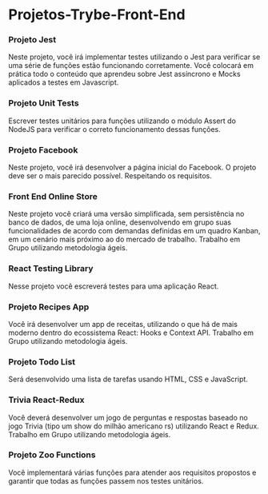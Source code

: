 # Projetos-Trybe-Front-End
<h3>Projeto Jest</h3>
Neste projeto, você irá implementar testes utilizando o Jest para verificar se uma série de funções estão funcionando corretamente. Você colocará em prática todo o conteúdo que aprendeu sobre Jest assíncrono e Mocks aplicados a testes em Javascript.

<h3>Projeto Unit Tests</h3>
Escrever testes unitários para funções utilizando o módulo Assert do NodeJS para verificar o correto funcionamento dessas funções.

<h3>Projeto Facebook</h3>
Neste projeto, você irá desenvolver a página inicial do Facebook. O projeto deve ser o mais parecido possível. Respeitando os requisitos.

<h3>Front End Online Store</h3>
Neste projeto você criará uma versão simplificada, sem persistência no banco de dados, de uma loja online, desenvolvendo em grupo suas funcionalidades de acordo com demandas definidas em um quadro Kanban, em um cenário mais próximo ao do mercado de trabalho. Trabalho em Grupo utilizando metodologia ágeis. 

<h3>React Testing Library</h3>
Nesse projeto você escreverá testes para uma aplicação React.

<h3>Projeto Recipes App</h3>
Você irá desenvolver um app de receitas, utilizando o que há de mais moderno dentro do ecossistema React: Hooks e Context API. Trabalho em Grupo utilizando metodologia ágeis. 

<h3>Projeto Todo List</h3>
Será desenvolvido uma lista de tarefas usando HTML, CSS e JavaScript.

<h3>Trivia React-Redux</h3>
Você deverá desenvolver um jogo de perguntas e respostas baseado no jogo Trivia (tipo um show do milhão americano rs) utilizando React e Redux. Trabalho em Grupo utilizando metodologia ágeis. 

<h3>Projeto Zoo Functions</h3>
Você implementará várias funções para atender aos requisitos propostos e garantir que todas as funções passem nos testes unitários.



